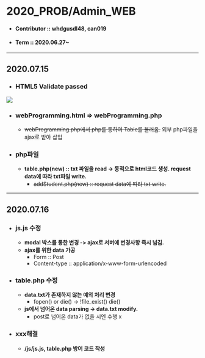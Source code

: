 # 2020_PROB/Admin_WEB

* #### Contributor :: whdgusdl48, can019
* #### Term :: 2020.06.27~
<hr/>

## **2020.07.15**
* ###  **HTML5 Validate passed**
<img src = "https://user-images.githubusercontent.com/26926966/87548043-ec73a100-c6e6-11ea-9ada-1a8acc19ead3.png" >


* ###  **webProgramming.html => webProgramming.php**
  + ~~webProgramming.php에서 php를 통하여 Table를 불러옴.~~ 외부 php파일을 ajax로 받아 삽입  
* ###  **php파일**
  + **table.php(new) :: txt 파일을 read -> 동적으로 html코드 생성. request data에 따라 txt파일 write.**<br>   
    - ~~addStudent.php(new) :: request data에 따라 txt write.~~
<hr/> 

## **2020.07.16**
* ### **js.js 수정**
  + **modal 박스를 통한 변경 -> ajax로 서버에 변경사항 즉시 넘김.**
  + **ajax를 위한 data 가공**
    - Form :: Post<br/>
    - Content-type :: application/x-www-form-urlencoded
* ### **table.php 수정**
  + **data.txt가 존재하지 않는 예외 처리 변경**
    - fopen() or die() ->  !file_exist() die()
  + **js에서 넘어온 data parsing -> data.txt modify.**
    - post로 넘어온 data가 없을 시엔 수행 x
* ### **xxx해결**
  + **/js/js.js, table.php 방어 코드 작성**
